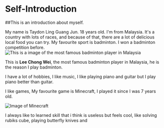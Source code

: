 # Self-Introduction
##This is an introduction about myself.

My name is Taydon Ling Guang Jun. 18 years old.
I'm from Malaysia. It's a country with lots of races, and because of that, there are a lot of delicious local food you can try.
My favourite sport is badminton. I won a badminton competition before. 
![This is a image of the most famous badminton player in Malaysia](https://sportsmatik.com/uploads/world-events/players/lee-chong-wei_1564557658.jpg)

This is **Lee Chong Wei**, the most famous badminton player in Malaysia, he is the reason I play badminton.

I have a lot of hobbies, I like music, I like playing piano and guitar but I play piano better than guitar.

I like games, My favourite game is Minecraft, I played it since I was 7 years old.

![Image of Minecraft](https://store-images.s-microsoft.com/image/apps.53095.13850085746326678.06e2dc5c-7997-46e9-a8e6-0e48b57cb13b.419e3c9d-9dd3-4a28-a9f3-a12350215871?q=90&w=177&h=265)

I always like to learned skill that i think is useless but feels cool, like solving rubiks cube, playing butterfly knives and 
